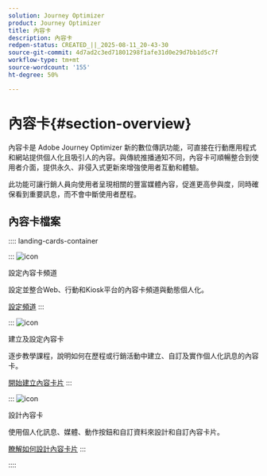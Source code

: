 ```yaml
---
solution: Journey Optimizer
product: Journey Optimizer
title: 內容卡
description: 內容卡
redpen-status: CREATED_||_2025-08-11_20-43-30
source-git-commit: 4d7ad2c3ed71801298f1afe31d0e29d7bb1d5c7f
workflow-type: tm+mt
source-wordcount: '155'
ht-degree: 50%

---
```



# 內容卡{#section-overview}

內容卡是 Adobe Journey Optimizer 新的數位傳訊功能，可直接在行動應用程式和網站提供個人化且吸引人的內容。與傳統推播通知不同，內容卡可順暢整合到使用者介面，提供永久、非侵入式更新來增強使用者互動和體驗。

此功能可讓行銷人員向使用者呈現相關的豐富媒體內容，促進更高參與度，同時確保看到重要訊息，而不會中斷使用者歷程。

## 內容卡檔案

:::: landing-cards-container

:::
![icon](https://cdn.experienceleague.adobe.com/icons/gear.svg)

設定內容卡頻道

設定並整合Web、行動和Kiosk平台的內容卡頻道與動態個人化。

[設定頻道](configure-landing-page.md)
:::

:::
![icon](https://cdn.experienceleague.adobe.com/icons/circle-play.svg)

建立及設定內容卡

逐步教學課程，說明如何在歷程或行銷活動中建立、自訂及實作個人化訊息的內容卡。

[開始建立內容卡片](../using/content-card/create-content-card.md)
:::

:::
![icon](https://cdn.experienceleague.adobe.com/icons/puzzle-piece.svg)

設計內容卡

使用個人化訊息、媒體、動作按鈕和自訂資料來設計和自訂內容卡片。

[瞭解如何設計內容卡片](../using/content-card/design-content-card.md)
:::

::::
